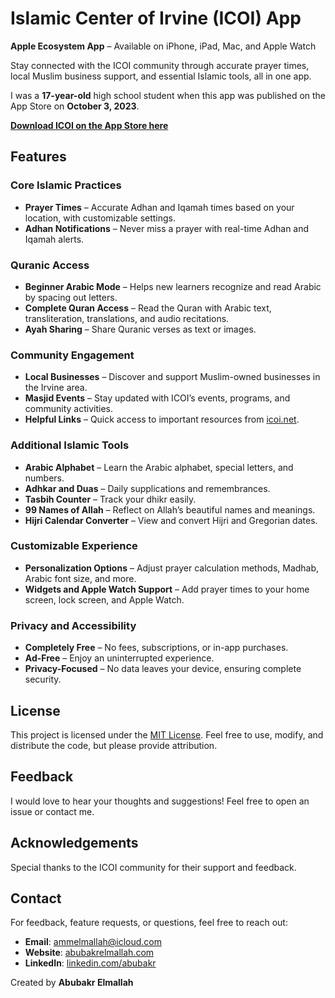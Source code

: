 # Islamic Center of Irvine (ICOI) App

**Apple Ecosystem App** – Available on iPhone, iPad, Mac, and Apple Watch

Stay connected with the ICOI community through accurate prayer times, local Muslim business support, and essential Islamic tools, all in one app.

I was a **17-year-old** high school student when this app was published on the App Store on **October 3, 2023**.

[**Download ICOI on the App Store here**](https://apps.apple.com/us/app/islamic-center-of-irvine/id6463835936?platform=iphone)

## Features  

### Core Islamic Practices  

- **Prayer Times** – Accurate Adhan and Iqamah times based on your location, with customizable settings.
- **Adhan Notifications** – Never miss a prayer with real-time Adhan and Iqamah alerts.

### Quranic Access  

- **Beginner Arabic Mode** – Helps new learners recognize and read Arabic by spacing out letters.
- **Complete Quran Access** – Read the Quran with Arabic text, transliteration, translations, and audio recitations.
- **Ayah Sharing** – Share Quranic verses as text or images.

### Community Engagement  

- **Local Businesses** – Discover and support Muslim-owned businesses in the Irvine area.
- **Masjid Events** – Stay updated with ICOI’s events, programs, and community activities.
- **Helpful Links** – Quick access to important resources from [icoi.net](https://icoi.net).

### Additional Islamic Tools  

- **Arabic Alphabet** – Learn the Arabic alphabet, special letters, and numbers.
- **Adhkar and Duas** – Daily supplications and remembrances.
- **Tasbih Counter** – Track your dhikr easily.
- **99 Names of Allah** – Reflect on Allah’s beautiful names and meanings.
- **Hijri Calendar Converter** – View and convert Hijri and Gregorian dates.

### Customizable Experience  

- **Personalization Options** – Adjust prayer calculation methods, Madhab, Arabic font size, and more.
- **Widgets and Apple Watch Support** – Add prayer times to your home screen, lock screen, and Apple Watch.

### Privacy and Accessibility  

- **Completely Free** – No fees, subscriptions, or in-app purchases.
- **Ad-Free** – Enjoy an uninterrupted experience.
- **Privacy-Focused** – No data leaves your device, ensuring complete security.

## License

This project is licensed under the [MIT License](LICENSE). Feel free to use, modify, and distribute the code, but please provide attribution.

## Feedback

I would love to hear your thoughts and suggestions! Feel free to open an issue or contact me.

## Acknowledgements

Special thanks to the ICOI community for their support and feedback.

## Contact

For feedback, feature requests, or questions, feel free to reach out:
- **Email**: ammelmallah@icloud.com
- **Website**: [abubakrelmallah.com](https://abubakrelmallah.com/)
- **LinkedIn**: [linkedin.com/abubakr](https://www.linkedin.com/in/abubakr-elmallah-416a0b273/)

Created by **Abubakr Elmallah**
